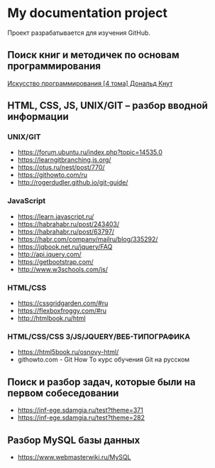 # My documentation project
Проект разрабатывается для изучения GitHub.

## Поиск книг и методичек по основам программирования 

[Искусство программирования [4 тома] Дональд Кнут](https://ru.pdfdrive.com/Искусство-программирования-в-4-томах-e186489290.html)

## HTML, CSS, JS, UNIX/GIT – разбор вводной информации

### UNIX/GIT

* https://forum.ubuntu.ru/index.php?topic=14535.0
* https://learngitbranching.js.org/
* https://otus.ru/nest/post/770/
* https://githowto.com/ru
* http://rogerdudler.github.io/git-guide/

### JavaScript

* https://learn.javascript.ru/
* https://habrahabr.ru/post/243403/
* https://habrahabr.ru/post/63797/
* https://habr.com/company/mailru/blog/335292/
* https://jqbook.net.ru/jquery/FAQ
* http://api.jquery.com/
* https://getbootstrap.com/
* http://www.w3schools.com/js/

### HTML/CSS

* https://cssgridgarden.com/#ru
* https://flexboxfroggy.com/#ru
* http://htmlbook.ru/html

### HTML/CSS/CSS 3/JS/JQUERY/ВЕБ-ТИПОГРАФИКА

* https://html5book.ru/osnovy-html/
* githowto.com - Git How To курс обучения Git на русском 

## Поиск и разбор задач, которые были на первом собеседовании
* https://inf-ege.sdamgia.ru/test?theme=371
* https://inf-ege.sdamgia.ru/test?theme=282

## Разбор MySQL базы данных

* https://www.webmasterwiki.ru/MySQL
